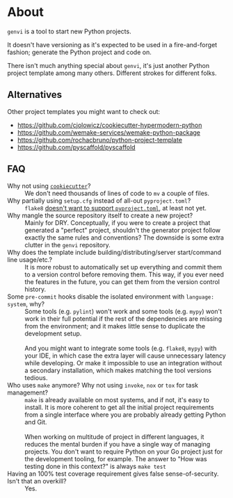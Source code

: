 # About

`genvi` is a tool to start new Python projects.

It doesn't have versioning as it's expected to be used
in a fire-and-forget fashion; generate the Python project and code on.

There isn't much anything special about `genvi`, it's just another Python project
template among many others. Different strokes for different folks.

## Alternatives

Other project templates you might want to check out:

* <https://github.com/cjolowicz/cookiecutter-hypermodern-python>
* <https://github.com/wemake-services/wemake-python-package>
* <https://github.com/rochacbruno/python-project-template>
* <https://github.com/pyscaffold/pyscaffold>

## FAQ

<dl>
<dt>
    Why not using <a href="https://github.com/cookiecutter/cookiecutter"><code>cookiecutter</code></a>?
</dt>
<dd>
    We don't need thousands of lines of code to <code>mv</code> a couple of files.
</dd>
<dt>
    Why partially using <code>setup.cfg</code> instead of all-out <code>pyproject.toml</code>?
</dt>
<dd>
    <code>flake8</code> <a href="https://github.com/PyCQA/flake8/issues/234">doesn't
    want to support <code>pyproject.toml</code></a>, at least not yet.
</dd>
<dt>
    Why mangle the source repository itself to create a new project?
</dt>
<dd>
    Mainly for DRY.
    Conceptually, if you were to create a project that generated a "perfect" project, shouldn't
    the generator project follow exactly the same rules and conventions? The downside
    is some extra clutter in the <code>genvi</code> repository.
</dd>
<dt>
    Why does the template include building/distributing/server start/command line usage/etc.?
</dt>
<dd>
    It is more robust to automatically set up everything and commit them to
    a version control before removing them. This way, if you ever need
    the features in the future, you can get them from the version control history.
</dd>
<dt>
    Some <code>pre-commit</code> hooks disable the isolated environment
    with <code>language: system</code>, why?
</dt>
<dd>
    Some tools (e.g. <code>pylint</code>) won't work and some tools
    (e.g. <code>mypy</code>) won't work in their full potential
    if the rest of the dependencies are missing from the environment;
    and it makes little sense to duplicate the development setup.
    <br/><br/>
    And you might want to integrate some tools
    (e.g. <code>flake8</code>, <code>mypy</code>) with your IDE, in which case
    the extra layer will cause unnecessary latency while developing.
    Or make it impossible to use an integration without a secondary installation,
    which makes matching the tool versions tedious.
</dd>
<dt>
    Who uses <code>make</code> anymore?
    Why not using <code>invoke</code>, <code>nox</code> or <code>tox</code> for task management?
</dt>
<dd>
    <code>make</code> is already available on most systems, and if not,
    it's easy to install. It is more coherent to get all the initial project requirements
    from a single interface where you are probably already getting Python and Git.
    <br/><br/>
    When working on multitude of project in different languages,
    it reduces the mental burden if you have a single way of managing projects.
    You don't want to require Python on your Go project just for the development
    tooling, for example. The answer to "How was testing done in this context?"
    is always <code>make test</code>
</dd>
<dt>
    Having an 100% test coverage requirement gives false sense-of-security.
    Isn't that an overkill?
</dt>
<dd>
    Yes.
</dd>
</dl>

